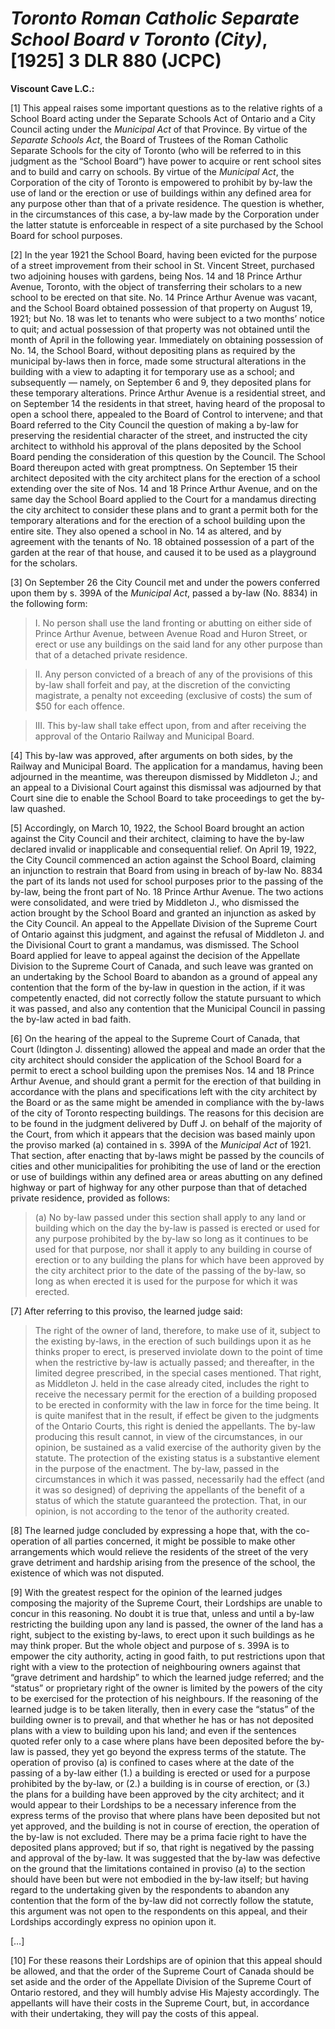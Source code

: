 # *Toronto Roman Catholic Separate School Board v Toronto (City)*, [1925] 3 DLR 880 (JCPC) #

**Viscount Cave L.C.:**

[1] This appeal raises some important questions as to the relative rights of a School Board acting under the Separate Schools Act of Ontario and a City Council acting under the *Municipal Act* of that Province. By virtue of the *Separate Schools Act*, the Board of Trustees of the Roman Catholic Separate Schools for the city of Toronto (who will be referred to in this judgment as the “School Board”) have power to acquire or rent school sites and to build and carry on schools. By virtue of the *Municipal Act*, the Corporation of the city of Toronto is empowered to prohibit by by-law the use of land or the erection or use of buildings within any defined area for any purpose other than that of a private residence. The question is whether, in the circumstances of this case, a by-law made by the Corporation under the latter statute is enforceable in respect of a site purchased by the School Board for school purposes.

[2] In the year 1921 the School Board, having been evicted for the purpose of a street improvement from their school in St. Vincent Street, purchased two adjoining houses with gardens, being Nos. 14 and 18 Prince Arthur Avenue, Toronto, with the object of transferring their scholars to a new school to be erected on that site. No. 14 Prince Arthur Avenue was vacant, and the School Board obtained possession of that property on August 19, 1921; but No. 18 was let to tenants who were subject to a two months’ notice to quit; and actual possession of that property was not obtained until the month of April in the following year. Immediately on obtaining possession of No. 14, the School Board, without depositing plans as required by the municipal by-laws then in force, made some structural alterations in the building with a view to adapting it for temporary use as a school; and subsequently — namely, on September 6 and 9, they deposited plans for these temporary alterations. Prince Arthur Avenue is a residential street, and on September 14 the residents in that street, having heard of the proposal to open a school there, appealed to the Board of Control to intervene; and that Board referred to the City Council the question of making a by-law for preserving the residential character of the street, and instructed the city architect to withhold his approval of the plans deposited by the School Board pending the consideration of this question by the Council. The School Board thereupon acted with great promptness. On September 15 their architect deposited with the city architect plans for the erection of a school extending over the site of Nos. 14 and 18 Prince Arthur Avenue, and on the same day the School Board applied to the Court for a mandamus directing the city architect to consider these plans and to grant a permit both for the temporary alterations and for the erection of a school building upon the entire site. They also opened a school in No. 14 as altered, and by agreement with the tenants of No. 18 obtained possession of a part of the garden at the rear of that house, and caused it to be used as a playground for the scholars.

[3] On September 26 the City Council met and under the powers conferred upon them by s. 399A of the *Municipal Act*, passed a by-law (No. 8834) in the following form: 

> I. No person shall use the land fronting or abutting on either side of Prince Arthur Avenue, between Avenue Road and Huron Street, or erect or use any buildings on the said land for any other purpose than that of a detached private residence. 

> II. Any person convicted of a breach of any of the provisions of this by-law shall forfeit and pay, at the discretion of the convicting magistrate, a penalty not exceeding (exclusive of costs) the sum of $50 for each offence. 

> III. This by-law shall take effect upon, from and after receiving the approval of the Ontario Railway and Municipal Board.

[4] This by-law was approved, after arguments on both sides, by the Railway and Municipal Board. The application for a mandamus, having been adjourned in the meantime, was thereupon dismissed by Middleton J.; and an appeal to a Divisional Court against this dismissal was adjourned by that Court sine die to enable the School Board to take proceedings to get the by-law quashed.

[5] Accordingly, on March 10, 1922, the School Board brought an action against the City Council and their architect, claiming to have the by-law declared invalid or inapplicable and consequential relief. On April 19, 1922, the City Council commenced an action against the School Board, claiming an injunction to restrain that Board from using in breach of by-law No. 8834 the part of its lands not used for school purposes prior to the passing of the by-law, being the front part of No. 18 Prince Arthur Avenue. The two actions were consolidated, and were tried by Middleton J., who dismissed the action brought by the School Board and granted an injunction as asked by the City Council. An appeal to the Appellate Division of the Supreme Court of Ontario against this judgment, and against the refusal of Middleton J. and the Divisional Court to grant a mandamus, was dismissed. The School Board applied for leave to appeal against the decision of the Appellate Division to the Supreme Court of Canada, and such leave was granted on an undertaking by the School Board to abandon as a ground of appeal any contention that the form of the by-law in question in the action, if it was competently enacted, did not correctly follow the statute pursuant to which it was passed, and also any contention that the Municipal Council in passing the by-law acted in bad faith.

[6] On the hearing of the appeal to the Supreme Court of Canada, that Court (Idington J. dissenting) allowed the appeal and made an order that the city architect should consider the application of the School Board for a permit to erect a school building upon the premises Nos. 14 and 18 Prince Arthur Avenue, and should grant a permit for the erection of that building in accordance with the plans and specifications left with the city architect by the Board or as the same might be amended in compliance with the by-laws of the city of Toronto respecting buildings. The reasons for this decision are to be found in the judgment delivered by Duff J. on behalf of the majority of the Court, from which it appears that the decision was based mainly upon the proviso marked (a) contained in s. 399A of the *Municipal Act* of 1921. That section, after enacting that by-laws might be passed by the councils of cities and other municipalities for prohibiting the use of land or the erection or use of buildings within any defined area or areas abutting on any defined highway or part of highway for any other purpose than that of detached private residence, provided as follows: 

> (a) No by-law passed under this section shall apply to any land or building which on the day the by-law is passed is erected or used for any purpose prohibited by the by-law so long as it continues to be used for that purpose, nor shall it apply to any building in course of erection or to any building the plans for which have been approved by the city architect prior to the date of the passing of the by-law, so long as when erected it is used for the purpose for which it was erected.

[7] After referring to this proviso, the learned judge said:

> The right of the owner of land, therefore, to make use of it, subject to the existing by-laws, in the erection of such buildings upon it as he thinks proper to erect, is preserved inviolate down to the point of time when the restrictive by-law is actually passed; and thereafter, in the limited degree prescribed, in the special cases mentioned. That right, as Middleton J. held in the case already cited, includes the right to receive the necessary permit for the erection of a building proposed to be erected in conformity with the law in force for the time being. It is quite manifest that in the result, if effect be given to the judgments of the Ontario Courts, this right is denied the appellants. The by-law producing this result cannot, in view of the circumstances, in our opinion, be sustained as a valid exercise of the authority given by the statute. The protection of the existing status is a substantive element in the purpose of the enactment. The by-law, passed in the circumstances in which it was passed, necessarily had the effect (and it was so designed) of depriving the appellants of the benefit of a status of which the statute guaranteed the protection. That, in our opinion, is not according to the tenor of the authority created.

[8] The learned judge concluded by expressing a hope that, with the co-operation of all parties concerned, it might be possible to make other arrangements which would relieve the residents of the street of the very grave detriment and hardship arising from the presence of the school, the existence of which was not disputed.

[9] With the greatest respect for the opinion of the learned judges composing the majority of the Supreme Court, their Lordships are unable to concur in this reasoning. No doubt it is true that, unless and until a by-law restricting the building upon any land is passed, the owner of the land has a right, subject to the existing by-laws, to erect upon it such buildings as he may think proper. But the whole object and purpose of s. 399A is to empower the city authority, acting in good faith, to put restrictions upon that right with a view to the protection of neighbouring owners against that “grave detriment and hardship” to which the learned judge referred; and the “status” or proprietary right of the owner is limited by the powers of the city to be exercised for the protection of his neighbours. If the reasoning of the learned judge is to be taken literally, then in every case the “status” of the building owner is to prevail, and that whether he has or has not deposited plans with a view to building upon his land; and even if the sentences quoted refer only to a case where plans have been deposited before the by-law is passed, they yet go beyond the express terms of the statute. The operation of proviso (a) is confined to cases where at the date of the passing of a by-law either (1.) a building is erected or used for a purpose prohibited by the by-law, or (2.) a building is in course of erection, or (3.) the plans for a building have been approved by the city architect; and it would appear to their Lordships to be a necessary inference from the express terms of the proviso that where plans have been deposited but not yet approved, and the building is not in course of erection, the operation of the by-law is not excluded. There may be a prima facie right to have the deposited plans approved; but if so, that right is negatived by the passing and approval of the by-law. It was suggested that the by-law was defective on the ground that the limitations contained in proviso (a) to the section should have been but were not embodied in the by-law itself; but having regard to the undertaking given by the respondents to abandon any contention that the form of the by-law did not correctly follow the statute, this argument was not open to the respondents on this appeal, and their Lordships accordingly express no opinion upon it.

[…]

[10] For these reasons their Lordships are of opinion that this appeal should be allowed, and that the order of the Supreme Court of Canada should be set aside and the order of the Appellate Division of the Supreme Court of Ontario restored, and they will humbly advise His Majesty accordingly. The appellants will have their costs in the Supreme Court, but, in accordance with their undertaking, they will pay the costs of this appeal.